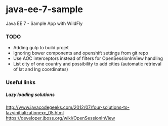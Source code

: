 # java-ee-7-sample
Java EE 7 - Sample App with WildFly

### TODO

- Adding gulp to build projet
- Ignoring bower components and openshift settings from git repo
- Use AOC interceptors instead of filters for OpenSessionInView handling
- List city of one country and possibility to add cities (automatic retrieval of lat and lng coordinates)

### Useful links

##### Lazy loading solutions

http://www.javacodegeeks.com/2012/07/four-solutions-to-lazyinitializationexc_05.html
https://developer.jboss.org/wiki/OpenSessionInView
